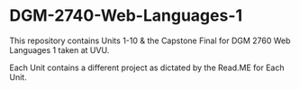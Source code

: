 # DGM-2740-Web-Languages-1

This repository contains Units 1-10 &amp; the Capstone Final for DGM 2760 Web Languages 1 taken at UVU.

Each Unit contains a different project as dictated by the Read.ME for Each Unit.
